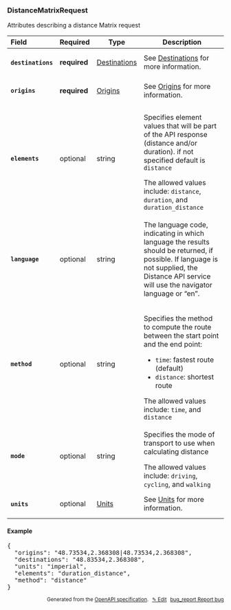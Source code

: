 <!--- This is a generated file, do not edit! -->
<!--- [START woosmap_http_schema_distancematrixrequest] -->
<h3 class="schema-object" id="DistanceMatrixRequest">DistanceMatrixRequest</h3>

Attributes describing a distance Matrix request

| Field                                                                                                                  | Required     | Type                                         | Description                                                                                                                                                                                                                                                                                                                           |
| :--------------------------------------------------------------------------------------------------------------------- | ------------ | -------------------------------------------- | ------------------------------------------------------------------------------------------------------------------------------------------------------------------------------------------------------------------------------------------------------------------------------------------------------------------------------------- |
| <h4 id="DistanceMatrixRequest-destinations" class="add-link schema-object-property-key"><code>destinations</code></h4> | **required** | [Destinations](#Destinations "Destinations") | See [Destinations](#Destinations "Destinations") for more information.                                                                                                                                                                                                                                                                |
| <h4 id="DistanceMatrixRequest-origins" class="add-link schema-object-property-key"><code>origins</code></h4>           | **required** | [Origins](#Origins "Origins")                | See [Origins](#Origins "Origins") for more information.                                                                                                                                                                                                                                                                               |
| <h4 id="DistanceMatrixRequest-elements" class="add-link schema-object-property-key"><code>elements</code></h4>         | optional     | string                                       | <div class="nonref-property-description"><p>Specifies element values that will be part of the API response (distance and/or duration). if not specified default is <code>distance</code></p><div class="notranslate">The allowed values include: `distance`, `duration`, and `duration_distance`</div></div>                          |
| <h4 id="DistanceMatrixRequest-language" class="add-link schema-object-property-key"><code>language</code></h4>         | optional     | string                                       | <div class="nonref-property-description"><p>The language code, indicating in which language the results should be returned, if possible. If language is not supplied, the Distance API service will use the navigator language or “en”.</p></div>                                                                                     |
| <h4 id="DistanceMatrixRequest-method" class="add-link schema-object-property-key"><code>method</code></h4>             | optional     | string                                       | <div class="nonref-property-description"><p>Specifies the method to compute the route between the start point and the end point:</p><ul><li><code>time</code>: fastest route (default)</li><li><code>distance</code>: shortest route</li></ul><div class="notranslate">The allowed values include: `time`, and `distance`</div></div> |
| <h4 id="DistanceMatrixRequest-mode" class="add-link schema-object-property-key"><code>mode</code></h4>                 | optional     | string                                       | <div class="nonref-property-description"><p>Specifies the mode of transport to use when calculating distance</p><div class="notranslate">The allowed values include: `driving`, `cycling`, and `walking`</div></div>                                                                                                                  |
| <h4 id="DistanceMatrixRequest-units" class="add-link schema-object-property-key"><code>units</code></h4>               | optional     | [Units](#Units "Units")                      | See [Units](#Units "Units") for more information.                                                                                                                                                                                                                                                                                     |

<h4 class="schema-object-example" id="DistanceMatrixRequest-example">Example</h4>

<pre class="notranslate lang-json prettyprint">{
  "origins": "48.73534,2.368308|48.73534,2.368308",
  "destinations": "48.83534,2.368308",
  "units": "imperial",
  "elements": "duration_distance",
  "method": "distance"
}</pre>

<p style="text-align: right; font-size: smaller;">Generated from the <a data-label="openapi-github" href="https://github.com/woosmap/openapi-specification" title="Woosmap OpenAPI Specification" class="external">OpenAPI specification</a>.
<a data-label="openapi-github-woosmap-http-schema-distancematrixrequest" data-action="edit" style="margin-left: 5px;" href="https://github.com/woosmap/openapi-specification/blob/main/specification/schemas/DistanceMatrixRequest.yml" title="Edit on GitHub">✎ Edit</a>
<a data-label="openapi-github-woosmap-http-schema-distancematrixrequest" data-action="bug" style="margin-left: 5px;" href="https://github.com/woosmap/openapi-specification/issues/new?assignees=&labels=type%3A+bug%2C+triage+me&template=bug_report.md&title=[schemas] Bug - DistanceMatrixRequest" title="File bug for schemas on GitHub"><span class="material-icons">bug_report</span> Report bug</a>
</p>

<!--- [END woosmap_http_schema_distancematrixrequest] -->
